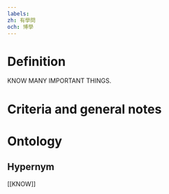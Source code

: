 ```yaml
---
labels: 
zh: 有學問
och: 博學
---
```


# Definition
KNOW MANY IMPORTANT THINGS.
# Criteria and general notes
# Ontology

## Hypernym
[[KNOW]]